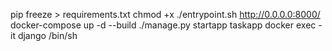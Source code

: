 pip freeze > requirements.txt
chmod +x ./entrypoint.sh
http://0.0.0.0:8000/
docker-compose up -d --build
./manage.py startapp taskapp
docker exec -it django /bin/sh
